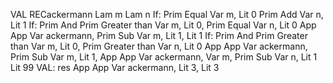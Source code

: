 VAL RECackermann
 Lam m
         Lam n
                 If:
                         Prim Equal
                                 Var m,
                                 Lit 0
                         Prim Add
                                 Var n,
                                 Lit 1
                         If:
                                 Prim And
                                         Prim Greater than
                                                 Var m,
                                                 Lit 0,
                                         Prim Equal
                                                 Var n,
                                                 Lit 0
                                 App
                                         App
                                                 Var ackermann,
                                                 Prim Sub
                                                         Var m,
                                                         Lit 1,
                                         Lit 1
                                 If:
                                         Prim And
                                                 Prim Greater than
                                                         Var m,
                                                         Lit 0,
                                                 Prim Greater than
                                                         Var n,
                                                         Lit 0
                                         App
                                                 App
                                                         Var ackermann,
                                                         Prim Sub
                                                                 Var m,
                                                                 Lit 1,
                                                 App
                                                         App
                                                                 Var ackermann,
                                                                 Var m,
                                                         Prim Sub
                                                                 Var n,
                                                                 Lit 1
                                         Lit 99
VAL: res
 App
         App
                 Var ackermann,
                 Lit 3,
         Lit 3

